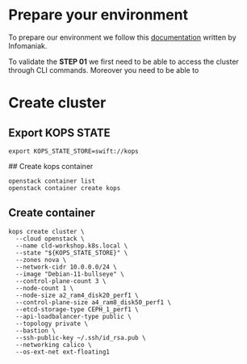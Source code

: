 # Prepare your environment
To prepare our environment we follow this [documentation](https://docs.infomaniak.cloud/documentation/00.getting-started/02.Connect_project/#__tabbed_1_1) written by Infomaniak.

To validate the **STEP 01** we first need to be able to access the cluster through CLI commands. Moreover you need to be able to 


# Create cluster

## Export KOPS STATE
```shell
export KOPS_STATE_STORE=swift://kops
```

## Create kops container
```shell
openstack container list
openstack container create kops
```

## Create container
```shell
kops create cluster \
  --cloud openstack \
  --name cld-workshop.k8s.local \
  --state "${KOPS_STATE_STORE}" \
  --zones nova \
  --network-cidr 10.0.0.0/24 \
  --image "Debian-11-bullseye" \
  --control-plane-count 3 \
  --node-count 1 \
  --node-size a2_ram4_disk20_perf1 \
  --control-plane-size a4_ram8_disk50_perf1 \
  --etcd-storage-type CEPH_1_perf1 \
  --api-loadbalancer-type public \
  --topology private \
  --bastion \
  --ssh-public-key ~/.ssh/id_rsa.pub \
  --networking calico \
  --os-ext-net ext-floating1
```